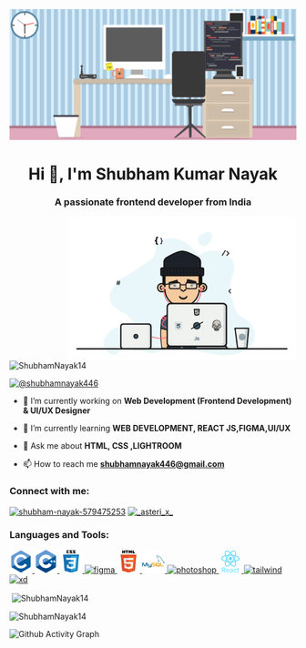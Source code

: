 ![MasterHead](backside.gif)

<h1 align="center">Hi 👋, I'm Shubham Kumar Nayak</h1>
<h3 align="center">A passionate frontend developer from India</h3>

<img align="right" alt="Coding" width="400" src="pic.gif">

<p align="left"> <img src="https://komarev.com/ghpvc/?username=ShubhamNayak14&label=Profile%20views&color=0e75b6&style=flat" alt="ShubhamNayak14" /> </p>

<p align="left"> <a href="https://twitter.com/@shubhamnayak446" target="blank"><img src="https://img.shields.io/twitter/follow/@shubhamnayak446?logo=twitter&style=for-the-badge" alt="@shubhamnayak446" /></a> </p>

- 🔭 I’m currently working on **Web Development (Frontend Development) & UI/UX Designer**

- 🌱 I’m currently learning **WEB DEVELOPMENT, REACT JS,FIGMA,UI/UX**

- 💬 Ask me about **HTML, CSS ,LIGHTROOM**

- 📫 How to reach me **shubhamnayak446@gmail.com**

<h3 align="left">Connect with me:</h3>
<p align="left">

<a href="https://linkedin.com/in/shubham-nayak-579475253" target="blank"><img align="center" src="https://raw.githubusercontent.com/rahuldkjain/github-profile-readme-generator/master/src/images/icons/Social/linked-in-alt.svg" alt="shubham-nayak-579475253" height="30" width="40" /></a>
<a href="https://instagram.com/_asteri_x_" target="blank"><img align="center" src="https://raw.githubusercontent.com/rahuldkjain/github-profile-readme-generator/master/src/images/icons/Social/instagram.svg" alt="_asteri_x_" height="30" width="40" /></a>

</p>

<h3 align="left">Languages and Tools:</h3>
<p align="left"> <a href="https://www.cprogramming.com/" target="_blank" rel="noreferrer"> <img src="https://raw.githubusercontent.com/devicons/devicon/master/icons/c/c-original.svg" alt="c" width="40" height="40"/> </a> <a href="https://www.w3schools.com/cpp/" target="_blank" rel="noreferrer"> <img src="https://raw.githubusercontent.com/devicons/devicon/master/icons/cplusplus/cplusplus-original.svg" alt="cplusplus" width="40" height="40"/> </a> <a href="https://www.w3schools.com/css/" target="_blank" rel="noreferrer"> <img src="https://raw.githubusercontent.com/devicons/devicon/master/icons/css3/css3-original-wordmark.svg" alt="css3" width="40" height="40"/> </a> <a href="https://www.figma.com/" target="_blank" rel="noreferrer"> <img src="https://www.vectorlogo.zone/logos/figma/figma-icon.svg" alt="figma" width="40" height="40"/> </a> <a href="https://www.w3.org/html/" target="_blank" rel="noreferrer"> <img src="https://raw.githubusercontent.com/devicons/devicon/master/icons/html5/html5-original-wordmark.svg" alt="html5" width="40" height="40"/> </a> <a href="https://www.mysql.com/" target="_blank" rel="noreferrer"> <img src="https://raw.githubusercontent.com/devicons/devicon/master/icons/mysql/mysql-original-wordmark.svg" alt="mysql" width="40" height="40"/> </a> <a href="https://www.photoshop.com/en" target="_blank" rel="noreferrer"> <img src="https://cdn.jsdelivr.net/gh/devicons/devicon@latest/icons/photoshop/photoshop-original.svg" alt="photoshop" width="40" height="40"/> </a> <a href="https://reactjs.org/" target="_blank" rel="noreferrer"> <img src="https://raw.githubusercontent.com/devicons/devicon/master/icons/react/react-original-wordmark.svg" alt="react" width="40" height="40"/> </a> <a href="https://tailwindcss.com/" target="_blank" rel="noreferrer"> <img src="https://www.vectorlogo.zone/logos/tailwindcss/tailwindcss-icon.svg" alt="tailwind" width="40" height="40"/> </a> <a href="https://www.adobe.com/products/xd.html" target="_blank" rel="noreferrer"> <img src="https://cdn.worldvectorlogo.com/logos/adobe-xd.svg" alt="xd" width="40" height="40"/> </a> </p>
<!-- 
<p>
<img align="center" src="https://github-readme-stats.vercel.app/api/top-langs?username=ShubhamNayak14&show_icons=true&locale=en&layout=compact" alt="ShubhamNayak14" />
</p> -->

<p>&nbsp;<img align="center" src="https://github-readme-stats.vercel.app/api?username=ShubhamNayak14&show_icons=true&locale=en&theme=tokyonight" alt="ShubhamNayak14" /></p>

<p><img align="center" src="https://github-readme-streak-stats.herokuapp.com/?user=ShubhamNayak14&&theme=radical" alt="ShubhamNayak14" /></p>

![Github Activity Graph](https://animesh-activity-graph.vercel.app/graph?username=ShubhamNayak14&theme=react-dark&hide_border=true&area=true)
